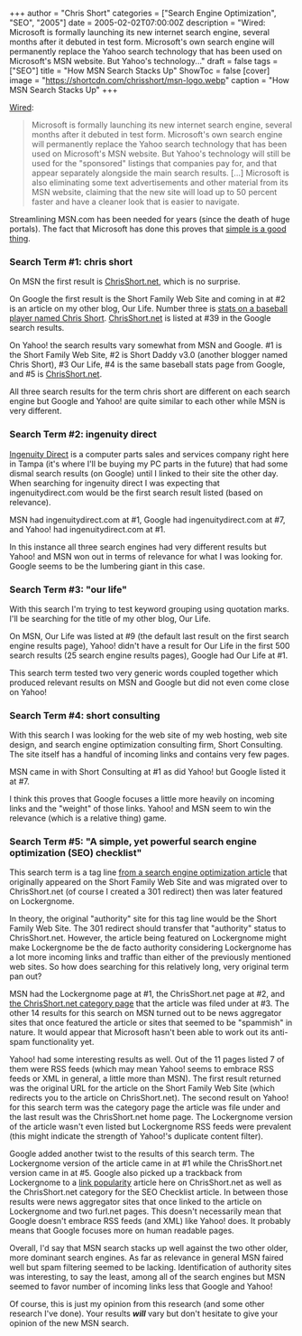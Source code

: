 +++
author = "Chris Short"
categories = ["Search Engine Optimization", "SEO", "2005"]
date = 2005-02-02T07:00:00Z
description = "Wired: Microsoft is formally launching its new internet search engine, several months after it debuted in test form. Microsoft's own search engine will permanently replace the Yahoo search technology that has been used on Microsoft's MSN website. But Yahoo's technology..."
draft = false
tags = ["SEO"]
title = "How MSN Search Stacks Up"
ShowToc = false
[cover]
image = "https://shortcdn.com/chrisshort/msn-logo.webp"
caption = "How MSN Search Stacks Up"
+++

[Wired](https://www.wired.com/2005/02/microsofts-search-is-over/):
> Microsoft is formally launching its new internet search engine, several months after it debuted in test form.
> Microsoft's own search engine will permanently replace the Yahoo search technology that has been used on Microsoft's MSN website. But Yahoo's technology will still be used for the "sponsored" listings that companies pay for, and that appear separately alongside the main search results.
> [...]
> Microsoft is also eliminating some text advertisements and other material from its MSN website, claiming that the new site will load up to 50 percent faster and have a cleaner look that is easier to navigate.

Streamlining MSN.com has been needed for years (since the death of huge portals). The fact that Microsoft has done this proves that [simple is a good thing](/simple-is-a-good-thing/).

### Search Term #1: chris short

On MSN the first result is [ChrisShort.net](/), which is no surprise.

On Google the first result is the Short Family Web Site and coming in at #2 is an article on my other blog, Our Life. Number three is [stats on a baseball player named Chris Short](https://www.baseball-reference.com/players/s/shortch02.shtml). [ChrisShort.net](/) is listed at #39 in the Google search results.

On Yahoo! the search results vary somewhat from MSN and Google. #1 is the Short Family Web Site, #2 is Short Daddy v3.0 (another blogger named Chris Short), #3 Our Life, #4 is the same baseball stats page from Google, and #5 is [ChrisShort.net](/).

All three search results for the term chris short are different on each search engine but Google and Yahoo! are quite similar to each other while MSN is very different.

### Search Term #2: ingenuity direct

[Ingenuity Direct](https://web.archive.org/web/20061018132632/http://www.ingenuitydirect.com/) is a computer parts sales and services company right here in Tampa (it's where I'll be buying my PC parts in the future) that had some dismal search results (on Google) until I linked to their site the other day. When searching for ingenuity direct I was expecting that ingenuitydirect.com would be the first search result listed (based on relevance).

MSN had ingenuitydirect.com at #1, Google had ingenuitydirect.com at #7, and Yahoo! had ingenuitydirect.com at #1.

In this instance all three search engines had very different results but Yahoo! and MSN won out in terms of relevance for what I was looking for. Google seems to be the lumbering giant in this case.

### Search Term #3: "our life"

With this search I'm trying to test keyword grouping using quotation marks. I'll be searching for the title of my other blog, Our Life.

On MSN, Our Life was listed at #9 (the default last result on the first search engine results page), Yahoo! didn't have a result for Our Life in the first 500 search results (25 search engine results pages), Google had Our Life at #1.

This search term tested two very generic words coupled together which produced relevant results on MSN and Google but did not even come close on Yahoo!

### Search Term #4: short consulting

With this search I was looking for the web site of my web hosting, web site design, and search engine optimization consulting firm, Short Consulting. The site itself has a handful of incoming links and contains very few pages.

MSN came in with Short Consulting at #1 as did Yahoo! but Google listed it at #7.

I think this proves that Google focuses a little more heavily on incoming links and the "weight" of those links. Yahoo! and MSN seem to win the relevance (which is a relative thing) game.

### Search Term #5: "A simple, yet powerful search engine optimization (SEO) checklist"

This search term is a tag line [from a search engine optimization article](/seo-checklist/) that originally appeared on the Short Family Web Site and was migrated over to ChrisShort.net (of course I created a 301 redirect) then was later featured on Lockergnome.

In theory, the original "authority" site for this tag line would be the Short Family Web Site. The 301 redirect should transfer that "authority" status to ChrisShort.net. However, the article being featured on Lockergnome might make Lockergnome be the de facto authority considering Lockergnome has a lot more incoming links and traffic than either of the previously mentioned web sites. So how does searching for this relatively long, very original term pan out?

MSN had the Lockergnome page at #1, the ChrisShort.net page at #2, and [the ChrisShort.net category page](/categories/seo/) that the article was filed under at #3. The other 14 results for this search on MSN turned out to be news aggregator sites that once featured the article or sites that seemed to be "spammish" in nature. It would appear that Microsoft hasn't been able to work out its anti-spam functionality yet.

Yahoo! had some interesting results as well. Out of the 11 pages listed 7 of them were RSS feeds (which may mean Yahoo! seems to embrace RSS feeds or XML in general, a little more than MSN). The first result returned was the original URL for the article on the Short Family Web Site (which redirects you to the article on ChrisShort.net). The second result on Yahoo! for this search term was the category page the article was file under and the last result was the ChrisShort.net home page. The Lockergnome version of the article wasn't even listed but Lockergnome RSS feeds were prevalent (this might indicate the strength of Yahoo!'s duplicate content filter).

Google added another twist to the results of this search term. The Lockergnome version of the article came in at #1 while the ChrisShort.net version came in at #5. Google also picked up a trackback from Lockergnome to a [link popularity](/link-popularity/) article here on ChrisShort.net as well as the ChrisShort.net category for the SEO Checklist article. In between those results were news aggregator sites that once linked to the article on Lockergnome and two furl.net pages. This doesn't necessarily mean that Google doesn't embrace RSS feeds (and XML) like Yahoo! does. It probably means that Google focuses more on human readable pages.

Overall, I'd say that MSN search stacks up well against the two other older, more dominant search engines. As far as relevance in general MSN faired well but spam filtering seemed to be lacking. Identification of authority sites was interesting, to say the least, among all of the search engines but MSN seemed to favor number of incoming links less that Google and Yahoo!

Of course, this is just my opinion from this research (and some other research I've done). Your results ***will*** vary but don't hesitate to give your opinion of the new MSN search.
